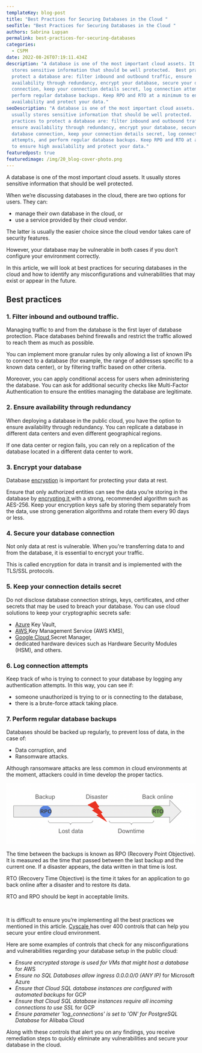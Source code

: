 ```yaml
---
templateKey: blog-post
title: "Best Practices for Securing Databases in the Cloud "
seoTitle: "Best Practices for Securing Databases in the Cloud "
authors: Sabrina Lupșan
permalink: best-practices-for-securing-databases
categories:
  - CSPM
date: 2022-08-26T07:19:11.434Z
description: "A database is one of the most important cloud assets. It usually
  stores sensitive information that should be well protected.  Best practices to
  protect a database are: filter inbound and outbound traffic, ensure
  availability through redundancy, encrypt your database, secure your database
  connection, keep your connection details secret, log connection attempts, and
  perform regular database backups. Keep RPO and RTO at a minimum to ensure high
  availability and protect your data."
seoDescription: "A database is one of the most important cloud assets. It
  usually stores sensitive information that should be well protected.  Best
  practices to protect a database are: filter inbound and outbound traffic,
  ensure availability through redundancy, encrypt your database, secure your
  database connection, keep your connection details secret, log connection
  attempts, and perform regular database backups. Keep RPO and RTO at a minimum
  to ensure high availability and protect your data."
featuredpost: true
featuredimage: /img/20_blog-cover-photo.png
---
```

<!--StartFragment-->

A database is one of the most important cloud assets. It usually stores sensitive information that should be well protected.  

When we’re discussing databases in the cloud, there are two options for users. They can: 

* manage their own database in the cloud, or 
* use a service provided by their cloud vendor. 

The latter is usually the easier choice since the cloud vendor takes care of security features.  

However, your database may be vulnerable in both cases if you don’t configure your environment correctly. 

In this article, we will look at best practices for securing databases in the cloud and how to identify any misconfigurations and vulnerabilities that may exist or appear in the future. 

## Best practices 

### 1. Filter inbound and outbound traffic. 

Managing traffic to and from the database is the first layer of database protection. Place databases behind firewalls and restrict the traffic allowed to reach them as much as possible. 

You can implement more granular rules by only allowing a list of known IPs to connect to a database (for example, the range of addresses specific to a known data center), or by filtering traffic based on other criteria. 

Moreover, you can apply conditional access for users when administering the database. You can ask for additional security checks like Multi-Factor Authentication to ensure the entities managing the database are legitimate. 

### 2. Ensure availability through redundancy 

When deploying a database in the public cloud, you have the option to ensure availability through redundancy. You can replicate a database in different data centers and even different geographical regions. 

If one data center or region fails, you can rely on a replication of the database located in a different data center to work. 

### 3. Encrypt your database 

Database [encryption](https://cyscale.com/blog/protecting-data-at-rest/) is important for protecting your data at rest.  

Ensure that only authorized entities can see the data you’re storing in the database by [encrypting it ](https://cyscale.com/blog/protecting-data-at-rest/)with a strong, recommended algorithm such as AES-256. Keep your encryption keys safe by storing them separately from the data, use strong generation algorithms and rotate them every 90 days or less. 

### 4. Secure your database connection 

Not only data at rest is vulnerable. When you're transferring data to and from the database, it is essential to encrypt your traffic.  

This is called encryption for data in transit and is implemented with the TLS/SSL protocols. 

### 5. Keep your connection details secret 

Do not disclose database connection strings, keys, certificates, and other secrets that may be used to breach your database. You can use cloud solutions to keep your cryptographic secrets safe: 

* [Azure](https://cyscale.com/use-cases/azure-cloud-security/) Key Vault, 
* [AWS ](https://cyscale.com/use-cases/aws-cloud-security/)Key Management Service (AWS KMS), 
* [Google Cloud ](https://cyscale.com/use-cases/gcp-cloud-security/)Secret Manager, 
* dedicated hardware devices such as Hardware Security Modules (HSM), and others. 

### 6. Log connection attempts 

Keep track of who is trying to connect to your database by logging any authentication attempts. In this way, you can see if: 

* someone unauthorized is trying to or is connecting to the database, 
* there is a brute-force attack taking place.  

### 7. Perform regular database backups 

Databases should be backed up regularly, to prevent loss of data, in the case of: 

* Data corruption, and 
* Ransomware attacks. 

Although ransomware attacks are less common in cloud environments at the moment, attackers could in time develop the proper tactics. 

![RPO and RTO](/img/20_blog-rpo-and-rto.png#shadow "RPO and RTO")

The time between the backups is known as RPO (Recovery Point Objective). It is measured as the time that passed between the last backup and the current one. If a disaster appears, the data written in that time is lost. 

RTO (Recovery Time Objective) is the time it takes for an application to go back online after a disaster and to restore its data.   

RTO and RPO should be kept in acceptable limits. 

 

It is difficult to ensure you’re implementing all the best practices we mentioned in this article. [Cyscale ](https://cyscale.com/)has over 400 controls that can help you secure your entire cloud environment. 

Here are some examples of controls that check for any misconfigurations and vulnerabilities regarding your database setup in the public cloud: 

* *Ensure encrypted storage is used for VMs that might host a database* for AWS 
* *Ensure no SQL Databases allow ingress 0.0.0.0/0 (ANY IP)* for Microsoft Azure 
* *Ensure that Cloud SQL database instances are configured with automated backups* for GCP 
* *Ensure that Cloud SQL database instances require all incoming connections to use SSL* for GCP 
* *Ensure parameter 'log_connections' is set to 'ON' for PostgreSQL Database* for Alibaba Cloud 

Along with these controls that alert you on any findings, you receive remediation steps to quickly eliminate any vulnerabilities and secure your database in the cloud. 

 

<!--EndFragment-->